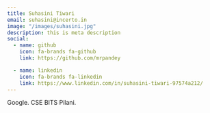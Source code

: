 ```yaml
---
title: Suhasini Tiwari
email: suhasini@incerto.in
image: "/images/suhasini.jpg"
description: this is meta description
social:
  - name: github
    icon: fa-brands fa-github
    link: https://github.com/mrpandey

  - name: linkedin
    icon: fa-brands fa-linkedin
    link: https://www.linkedin.com/in/suhasini-tiwari-97574a212/
---
```


Google. 
CSE BITS Pilani.